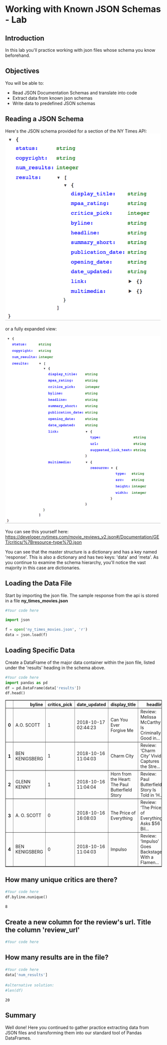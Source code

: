 
# Working with Known JSON Schemas - Lab

## Introduction
In this lab you'll practice working with json files whose schema you know beforehand.

## Objectives
You will be able to:
* Read JSON Documentation Schemas and translate into code
* Extract data from known json schemas
* Write data to predefined JSON schemas

## Reading a JSON Schema

Here's the JSON schema provided for a section of the NY Times API:
<img src="nytimes_movie_schema.png" width=500>

or a fully expanded view:

<img src="nytimes_movie_schema_detailed.png" width=500>

You can see this yourself here:
https://developer.nytimes.com/movie_reviews_v2.json#/Documentation/GET/critics/%7Bresource-type%7D.json

You can see that the master structure is a dictionary and has a key named 'response'. This is also a dictionary and has two keys: 'data' and 'meta'. As you continue to examine the schema hierarchy, you'll notice the vast majority in this case are dictionaries. 

## Loading the Data File

Start by importing the json file. The sample response from the api is stored in a file **ny_times_movies.json**


```python
#Your code here
```


```python
import json
```


```python
f = open('ny_times_movies.json', 'r')
data = json.load(f)
```

## Loading Specific Data

Create a DataFrame of the major data container within the json file, listed under the 'results' heading in the schema above.


```python
#Your code here
import pandas as pd
df = pd.DataFrame(data['results'])
df.head()
```




<div>
<style scoped>
    .dataframe tbody tr th:only-of-type {
        vertical-align: middle;
    }

    .dataframe tbody tr th {
        vertical-align: top;
    }

    .dataframe thead th {
        text-align: right;
    }
</style>
<table border="1" class="dataframe">
  <thead>
    <tr style="text-align: right;">
      <th></th>
      <th>byline</th>
      <th>critics_pick</th>
      <th>date_updated</th>
      <th>display_title</th>
      <th>headline</th>
      <th>link</th>
      <th>mpaa_rating</th>
      <th>multimedia</th>
      <th>opening_date</th>
      <th>publication_date</th>
      <th>summary_short</th>
    </tr>
  </thead>
  <tbody>
    <tr>
      <th>0</th>
      <td>A.O. SCOTT</td>
      <td>1</td>
      <td>2018-10-17 02:44:23</td>
      <td>Can You Ever Forgive Me</td>
      <td>Review: Melissa McCarthy Is Criminally Good in...</td>
      <td>{'type': 'article', 'url': 'http://www.nytimes...</td>
      <td>R</td>
      <td>{'type': 'mediumThreeByTwo210', 'src': 'https:...</td>
      <td>2018-10-19</td>
      <td>2018-10-16</td>
      <td>Marielle Heller directs a true story of litera...</td>
    </tr>
    <tr>
      <th>1</th>
      <td>BEN KENIGSBERG</td>
      <td>1</td>
      <td>2018-10-16 11:04:03</td>
      <td>Charm City</td>
      <td>Review: ‘Charm City’ Vividly Captures the Stre...</td>
      <td>{'type': 'article', 'url': 'http://www.nytimes...</td>
      <td></td>
      <td>{'type': 'mediumThreeByTwo210', 'src': 'https:...</td>
      <td>2018-04-22</td>
      <td>2018-10-16</td>
      <td>Marilyn Ness’s documentary is dedicated to the...</td>
    </tr>
    <tr>
      <th>2</th>
      <td>GLENN KENNY</td>
      <td>1</td>
      <td>2018-10-16 11:04:04</td>
      <td>Horn from the Heart: The Paul Butterfield Story</td>
      <td>Review: Paul Butterfield’s Story Is Told in ‘H...</td>
      <td>{'type': 'article', 'url': 'http://www.nytimes...</td>
      <td></td>
      <td>{'type': 'mediumThreeByTwo210', 'src': 'https:...</td>
      <td>2018-10-19</td>
      <td>2018-10-16</td>
      <td>A documentary explores the life of the blues m...</td>
    </tr>
    <tr>
      <th>3</th>
      <td>A. O. SCOTT</td>
      <td>0</td>
      <td>2018-10-16 16:08:03</td>
      <td>The Price of Everything</td>
      <td>Review: ‘The Price of Everything’ Asks $56 Bil...</td>
      <td>{'type': 'article', 'url': 'http://www.nytimes...</td>
      <td></td>
      <td>{'type': 'mediumThreeByTwo210', 'src': 'https:...</td>
      <td>2018-10-19</td>
      <td>2018-10-16</td>
      <td>This documentary examines the global art marke...</td>
    </tr>
    <tr>
      <th>4</th>
      <td>BEN KENIGSBERG</td>
      <td>0</td>
      <td>2018-10-16 11:04:03</td>
      <td>Impulso</td>
      <td>Review: ‘Impulso’ Goes Backstage With a Flamen...</td>
      <td>{'type': 'article', 'url': 'http://www.nytimes...</td>
      <td></td>
      <td>{'type': 'mediumThreeByTwo210', 'src': 'https:...</td>
      <td>None</td>
      <td>2018-10-16</td>
      <td>This documentary follows Rocío Molina, a cutti...</td>
    </tr>
  </tbody>
</table>
</div>



## How many unique critics are there?


```python
#Your code here
df.byline.nunique()
```




    8



## Create a new column for the review's url. Title the column 'review_url'


```python
#Your code here
```

## How many results are in the file?


```python
#Your code here
data['num_results']

#alternative solution:
#len(df)
```




    20



## Summary
Well done! Here you continued to gather practice extracting data from JSON files and transforming them into our standard tool of Pandas DataFrames.
